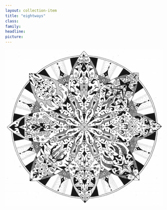 ```yaml
---
layout: collection-item
title: "eightways"
class:	
family:
headline:
picture:
---
```


[![eightways](/assets/img/mandalas/eightways-1200w.jpg)](/assets/img/mandalas/eightways-1200w.jpg)
